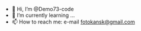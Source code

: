 - 👋 Hi, I’m @Demo73-code
- 🌱 I’m currently learning ...
- 📫 How to reach me: e-mail fotokansk@gmail.com


